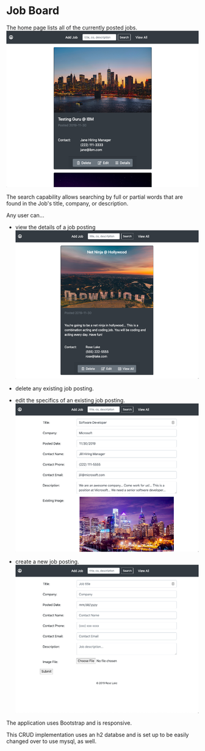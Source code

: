# Job Board

The home page lists all of the currently posted jobs. 
![Screenshot1](screenshots/screenshot1.png)

The search capability allows searching by full or partial words that are found in the Job's title, company, or description. 

Any user can... 

- view the details of a job posting
![Screenshot4](screenshots/screenshot4.png)

- delete any existing job posting.

- edit the specifics of an existing job posting.
![Screenshot2](screenshots/screenshot2.png)

- create a new job posting.
![Screenshot3](screenshots/screenshot3.png)


The application uses Bootstrap and is responsive. 

This CRUD implementation uses an h2 databse and is set up to be easily changed over to use mysql, as well. 
